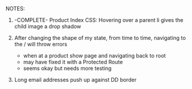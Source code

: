 NOTES:

1) -COMPLETE- Product Index CSS: Hovering over a parent li gives the child image a drop shadow

2) After changing the shape of my state, from time to time, navigating to the / will throw errors
    - when at a product show page and navigating back to root
    - may have fixed it with a Protected Route
    - seems okay but needs more testing

3) Long email addresses push up against DD border
